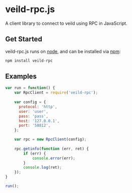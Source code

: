 veild-rpc.js
===============
A client library to connect to veild using RPC in JavaScript.

## Get Started

veild-rpc.js runs on [node](http://nodejs.org/), and can be installed via [npm](https://npmjs.org/):

```bash
npm install veild-rpc
```

## Examples

```javascript
var run = function() {
    var RpcClient = require('veild-rpc');
  
    var config = {
      protocol: 'http',
      user: 'user',
      pass: 'pass',
      host: '127.0.0.1',
      port: '58812',
    };

    var rpc = new RpcClient(config);
    
    rpc.getinfo(function (err, ret) {
        if (err) {
            console.error(err);
        }
        console.log(ret);
    });
}

run();
```


